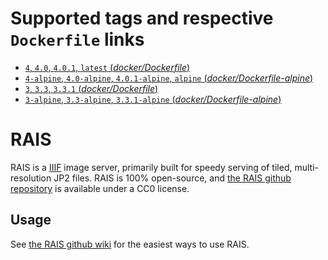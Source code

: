 # Supported tags and respective `Dockerfile` links

- [`4`, `4.0`, `4.0.1`, `latest` (*docker/Dockerfile*)](https://github.com/uoregon-libraries/rais-image-server/blob/v4.0.1/docker/Dockerfile)
- [`4-alpine`, `4.0-alpine`, `4.0.1-alpine`, `alpine` (*docker/Dockerfile-alpine*)](https://github.com/uoregon-libraries/rais-image-server/blob/v4.0.1/docker/Dockerfile-alpine)
- [`3`, `3.3`, `3.3.1` (*docker/Dockerfile*)](https://github.com/uoregon-libraries/rais-image-server/blob/v3.3.1/docker/Dockerfile)
- [`3-alpine`, `3.3-alpine`, `3.3.1-alpine` (*docker/Dockerfile-alpine*)](https://github.com/uoregon-libraries/rais-image-server/blob/v3.3.1/docker/Dockerfile-alpine)

# RAIS

RAIS is a [IIIF](http://iiif.io/) image server, primarily built for speedy serving of tiled, multi-resolution JP2 files.  RAIS is 100% open-source, and [the RAIS github repository](https://github.com/uoregon-libraries/rais-image-server) is available under a CC0 license.

## Usage

See [the RAIS github wiki](https://github.com/uoregon-libraries/rais-image-server/wiki/Docker-Demo) for the easiest ways to use RAIS.

